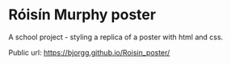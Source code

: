 # Róisín Murphy poster

A school project - styling a replica of a poster with html and css.

Public url: https://bjorgg.github.io/Roisin_poster/
